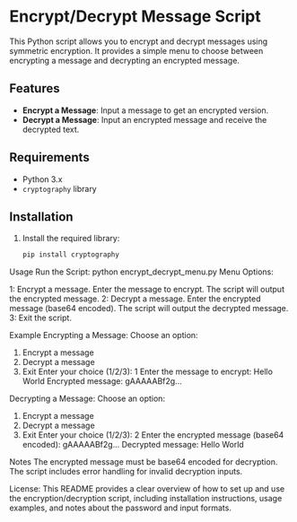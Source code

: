 # Encrypt/Decrypt Message Script

This Python script allows you to encrypt and decrypt messages using symmetric encryption. It provides a simple menu to choose between encrypting a message and decrypting an encrypted message.

## Features

- **Encrypt a Message**: Input a message to get an encrypted version.
- **Decrypt a Message**: Input an encrypted message and receive the decrypted text.

## Requirements

- Python 3.x
- `cryptography` library

## Installation

1. Install the required library:
   ```bash
   pip install cryptography

Usage
Run the Script:
    python encrypt_decrypt_menu.py
Menu Options:

1: Encrypt a message.
Enter the message to encrypt.
The script will output the encrypted message.
2: Decrypt a message.
Enter the encrypted message (base64 encoded).
The script will output the decrypted message.
3: Exit the script.

Example
Encrypting a Message:
  Choose an option:
1. Encrypt a message
2. Decrypt a message
3. Exit
Enter your choice (1/2/3): 1
Enter the message to encrypt: Hello World
Encrypted message: gAAAAABf2g...

Decrypting a Message:
   Choose an option:
1. Encrypt a message
2. Decrypt a message
3. Exit
Enter your choice (1/2/3): 2
Enter the encrypted message (base64 encoded): gAAAAABf2g...
Decrypted message: Hello World

Notes
The encrypted message must be base64 encoded for decryption.
The script includes error handling for invalid decryption inputs.

License:
 This README provides a clear overview of how to set up and use the encryption/decryption script, including installation instructions, usage examples, and notes about the password and input formats.
